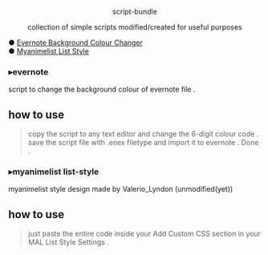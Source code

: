 <p align="center"> script-bundle </align>
<p align="center"> collection of simple scripts modified/created for useful purposes </align>

● [Evernote Background Colour Changer](https://github.com/sky2lz/script-bundle#evernote)<br>
● [Myanimelist List Style](https://github.com/sky2lz/script-bundle#myanimelist-list-style)

### ▸evernote
script to change the background colour of evernote file . 

## how to use 
>copy the script to any text editor and change the 6-digit colour code . save the script file with .enex filetype and import it to evernote . Done .

### ▸myanimelist list-style
myanimelist style design made by Valerio_Lyndon (unmodified(yet))

## how to use 
>just paste the entire code inside your Add Custom CSS section in your MAL List Style Settings .
